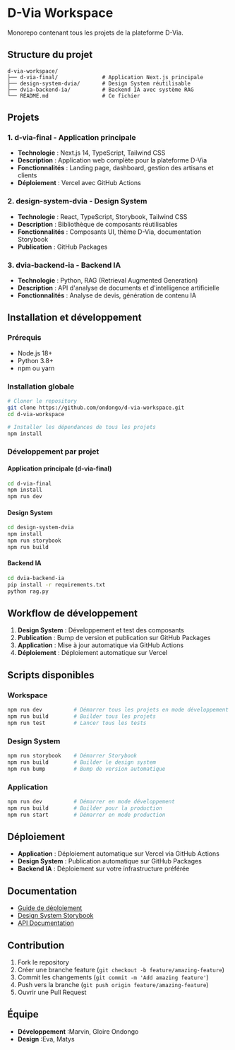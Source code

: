 # D-Via Workspace

Monorepo contenant tous les projets de la plateforme D-Via.

## Structure du projet

```
d-via-workspace/
├── d-via-final/              # Application Next.js principale
├── design-system-dvia/       # Design System réutilisable
├── dvia-backend-ia/          # Backend IA avec système RAG
└── README.md                 # Ce fichier
```

## Projets

### 1. **d-via-final** - Application principale
- **Technologie** : Next.js 14, TypeScript, Tailwind CSS
- **Description** : Application web complète pour la plateforme D-Via
- **Fonctionnalités** : Landing page, dashboard, gestion des artisans et clients
- **Déploiement** : Vercel avec GitHub Actions

### 2. **design-system-dvia** - Design System
- **Technologie** : React, TypeScript, Storybook, Tailwind CSS
- **Description** : Bibliothèque de composants réutilisables
- **Fonctionnalités** : Composants UI, thème D-Via, documentation Storybook
- **Publication** : GitHub Packages

### 3. **dvia-backend-ia** - Backend IA
- **Technologie** : Python, RAG (Retrieval Augmented Generation)
- **Description** : API d'analyse de documents et d'intelligence artificielle
- **Fonctionnalités** : Analyse de devis, génération de contenu IA

## Installation et développement

### Prérequis
- Node.js 18+
- Python 3.8+
- npm ou yarn

### Installation globale
```bash
# Cloner le repository
git clone https://github.com/ondongo/d-via-workspace.git
cd d-via-workspace

# Installer les dépendances de tous les projets
npm install
```

### Développement par projet

#### Application principale (d-via-final)
```bash
cd d-via-final
npm install
npm run dev
```

#### Design System
```bash
cd design-system-dvia
npm install
npm run storybook
npm run build
```

#### Backend IA
```bash
cd dvia-backend-ia
pip install -r requirements.txt
python rag.py
```

## Workflow de développement

1. **Design System** : Développement et test des composants
2. **Publication** : Bump de version et publication sur GitHub Packages
3. **Application** : Mise à jour automatique via GitHub Actions
4. **Déploiement** : Déploiement automatique sur Vercel

## Scripts disponibles

### Workspace
```bash
npm run dev          # Démarrer tous les projets en mode développement
npm run build        # Builder tous les projets
npm run test         # Lancer tous les tests
```

### Design System
```bash
npm run storybook    # Démarrer Storybook
npm run build        # Builder le design system
npm run bump         # Bump de version automatique
```

### Application
```bash
npm run dev          # Démarrer en mode développement
npm run build        # Builder pour la production
npm run start        # Démarrer en mode production
```

## Déploiement

- **Application** : Déploiement automatique sur Vercel via GitHub Actions
- **Design System** : Publication automatique sur GitHub Packages
- **Backend IA** : Déploiement sur votre infrastructure préférée

## Documentation

- [Guide de déploiement](./DEPLOYMENT.md)
- [Design System Storybook](https://ondongo.github.io/design-system-dvia)
- [API Documentation](./dvia-backend-ia/README.md)

## Contribution

1. Fork le repository
2. Créer une branche feature (`git checkout -b feature/amazing-feature`)
3. Commit les changements (`git commit -m 'Add amazing feature'`)
4. Push vers la branche (`git push origin feature/amazing-feature`)
5. Ouvrir une Pull Request


##  Équipe

- **Développement** :Marvin, Gloire Ondongo
- **Design** :Eva, Matys
